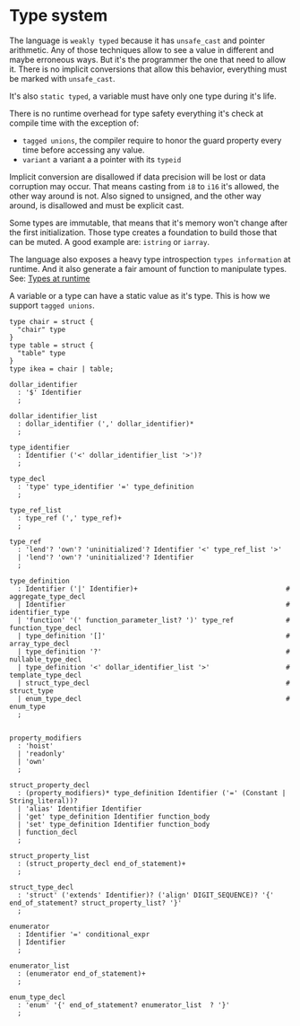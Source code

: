 # Type system

<!--
  https://en.wikipedia.org/wiki/Strong_and_weak_typing
-->

The language is `weakly typed` because it has `unsafe_cast` and pointer
arithmetic. Any of those techniques allow to see a value in different and
maybe erroneous ways. But it's the programmer the one that need to allow it.
There is no implicit conversions that allow this behavior, everything
must be marked with `unsafe_cast`.

It's also `static typed`, a variable must have only one type during it's life.

There is no runtime overhead for type safety everything it's check at compile
time with the exception of:
* `tagged unions`, the compiler require to honor the
guard property every time before accessing any value.
* `variant` a variant a a pointer with its `typeid`

Implicit conversion are disallowed if data precision will be lost or data
corruption may occur.
That means casting from `i8` to `i16` it's allowed, the other way around is not.
Also signed to unsigned, and the other way around, is disallowed and must
be explicit cast.

Some types are immutable, that means that it's memory won't change after the
first initialization. Those type creates a foundation to build those that can
be muted. A good example are: `istring` or `iarray`.

The language also exposes a heavy type introspection `types information` at runtime.
And it also generate a fair amount of function to manipulate types.
See: [Types at runtime](./introspection.md)

A variable or a type can have a static value as it's type. This is how we
support `tagged unions`.

```language
type chair = struct {
  "chair" type
}
type table = struct {
  "table" type
}
type ikea = chair | table;
```

<!--
Most of the types start as Inmutables like
`static_array`, this array cannot grow. `static_string`
-->

```syntax
dollar_identifier
  : '$' Identifier
  ;

dollar_identifier_list
  : dollar_identifier (',' dollar_identifier)*
  ;

type_identifier
  : Identifier ('<' dollar_identifier_list '>')?
  ;

type_decl
  : 'type' type_identifier '=' type_definition
  ;

type_ref_list
  : type_ref (',' type_ref)+
  ;

type_ref
  : 'lend'? 'own'? 'uninitialized'? Identifier '<' type_ref_list '>'
  | 'lend'? 'own'? 'uninitialized'? Identifier
  ;

type_definition
  : Identifier ('|' Identifier)+                                     # aggregate_type_decl
  | Identifier                                                       # identifier_type
  | 'function' '(' function_parameter_list? ')' type_ref             # function_type_decl
  | type_definition '[]'                                             # array_type_decl
  | type_definition '?'                                              # nullable_type_decl
  | type_definition '<' dollar_identifier_list '>'                   # template_type_decl
  | struct_type_decl                                                 # struct_type
  | enum_type_decl                                                   # enum_type
  ;


property_modifiers
  : 'hoist'
  | 'readonly'
  | 'own'
  ;

struct_property_decl
  : (property_modifiers)* type_definition Identifier ('=' (Constant | String_literal))?
  | 'alias' Identifier Identifier
  | 'get' type_definition Identifier function_body
  | 'set' type_definition Identifier function_body
  | function_decl
  ;

struct_property_list
  : (struct_property_decl end_of_statement)+
  ;

struct_type_decl
  : 'struct' ('extends' Identifier)? ('align' DIGIT_SEQUENCE)? '{' end_of_statement? struct_property_list? '}'
  ;

enumerator
  : Identifier '=' conditional_expr
  | Identifier
  ;

enumerator_list
  : (enumerator end_of_statement)+
  ;

enum_type_decl
  : 'enum' '{' end_of_statement? enumerator_list  ? '}'
  ;

```

